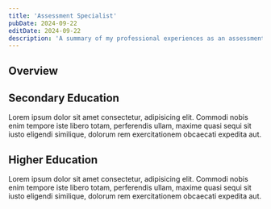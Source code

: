 ```yaml
---
title: 'Assessment Specialist'
pubDate: 2024-09-22
editDate: 2024-09-22
description: 'A summary of my professional experiences as an assessment specialist at the secondary and higher education level.'
---
```


## Overview

## Secondary Education

Lorem ipsum dolor sit amet consectetur, adipisicing elit. Commodi nobis enim tempore iste libero totam, perferendis ullam, maxime quasi sequi sit iusto eligendi similique, dolorum rem exercitationem obcaecati expedita aut.

## Higher Education

Lorem ipsum dolor sit amet consectetur, adipisicing elit. Commodi nobis enim tempore iste libero totam, perferendis ullam, maxime quasi sequi sit iusto eligendi similique, dolorum rem exercitationem obcaecati expedita aut.